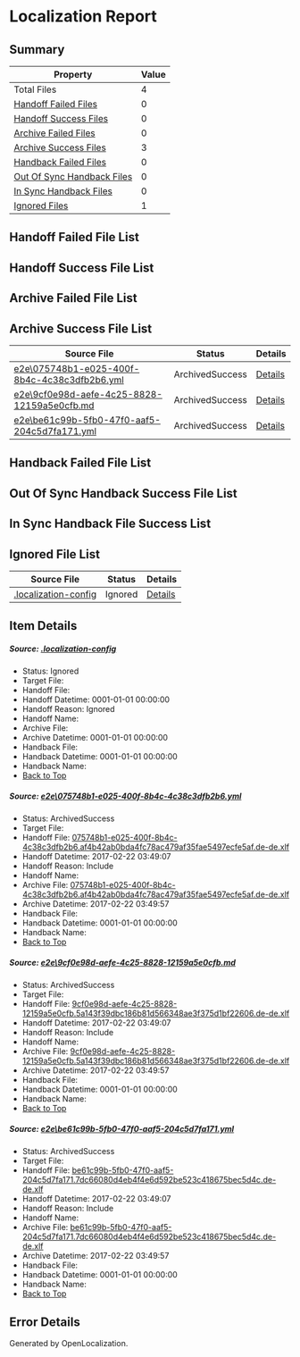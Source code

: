 # <a name='report-top'></a> Localization Report

## Summary
 Property | Value 
 -------- | ----- 
 Total Files | 4
[ Handoff Failed Files ](#handoff-failed-list)| 0
[ Handoff Success Files ](#handoff-success-list)| 0
[ Archive Failed Files ](#archive-failed-list)| 0
[ Archive Success Files ](#archive-success-list)| 3
[ Handback Failed Files ](#handback-failed-list)| 0
[ Out Of Sync Handback Files ](#outofsync-handback-success-list)| 0
[ In Sync Handback Files ](#insync-handback-success-list)| 0
[ Ignored Files ](#ignored-list)| 1

## <a name='handoff-failed-list'></a> Handoff Failed File List

## <a name='handoff-success-list'></a> Handoff Success File List

## <a name='archive-failed-list'></a> Archive Failed File List

## <a name='archive-success-list'></a> Archive Success File List
 Source File | Status | Details 
 ----------- | ------ | ------- 
 [e2e\075748b1-e025-400f-8b4c-4c38c3dfb2b6.yml](https://github.com/OpenLocalizationTestOrg/ol-test4/blob/67c73462e6612485250677e4f65d8f98204d8e29/e2e/075748b1-e025-400f-8b4c-4c38c3dfb2b6.yml) | ArchivedSuccess | [Details](#67c66fee10d2dc69af8fdcd5e0a47c0bb32577831)
 [e2e\9cf0e98d-aefe-4c25-8828-12159a5e0cfb.md](https://github.com/OpenLocalizationTestOrg/ol-test4/blob/67c73462e6612485250677e4f65d8f98204d8e29/e2e/9cf0e98d-aefe-4c25-8828-12159a5e0cfb.md) | ArchivedSuccess | [Details](#af77be1167f372305f18673b9782d016cfceabbf2)
 [e2e\be61c99b-5fb0-47f0-aaf5-204c5d7fa171.yml](https://github.com/OpenLocalizationTestOrg/ol-test4/blob/67c73462e6612485250677e4f65d8f98204d8e29/e2e/be61c99b-5fb0-47f0-aaf5-204c5d7fa171.yml) | ArchivedSuccess | [Details](#5ad0841fbbb7755c659fcc2859358e85e8e79a393)

## <a name='handback-failed-list'></a> Handback Failed File List

## <a name='outofsync-handback-success-list'></a> Out Of Sync Handback Success File List

## <a name='insync-handback-success-list'></a> In Sync Handback File Success List

## <a name='ignored-list'></a> Ignored File List
 Source File | Status | Details 
 ----------- | ------ | ------- 
 [.localization-config](https://github.com/OpenLocalizationTestOrg/ol-test4/blob/67c73462e6612485250677e4f65d8f98204d8e29/.localization-config) | Ignored | [Details](#cb0632cf59c1387fc1742bfb9fa3c47f87e2e5c90)

## Item Details
##### <a name='cb0632cf59c1387fc1742bfb9fa3c47f87e2e5c90'></a> Source: [.localization-config](https://github.com/OpenLocalizationTestOrg/ol-test4/blob/67c73462e6612485250677e4f65d8f98204d8e29/.localization-config)
* Status: Ignored
* Target File: 
* Handoff File: 
* Handoff Datetime: 0001-01-01 00:00:00
* Handoff Reason: Ignored
* Handoff Name: 
* Archive File: 
* Archive Datetime: 0001-01-01 00:00:00
* Handback File: 
* Handback Datetime: 0001-01-01 00:00:00
* Handback Name: 
* [Back to Top](#report-top)

##### <a name='67c66fee10d2dc69af8fdcd5e0a47c0bb32577831'></a> Source: [e2e\075748b1-e025-400f-8b4c-4c38c3dfb2b6.yml](https://github.com/OpenLocalizationTestOrg/ol-test4/blob/67c73462e6612485250677e4f65d8f98204d8e29/e2e/075748b1-e025-400f-8b4c-4c38c3dfb2b6.yml)
* Status: ArchivedSuccess
* Target File: 
* Handoff File: [075748b1-e025-400f-8b4c-4c38c3dfb2b6.af4b42ab0bda4fc78ac479af35fae5497ecfe5af.de-de.xlf](https://github.com/OpenLocalizationTestOrg/ol-test4-handoff/blob/74b3cb5244acbfe946e9c3f1261c1e84e48cbb56/ol-handoff/OpenLocalizationTestOrg/ol-test4-dede/xinjiang/ht/075748b1-e025-400f-8b4c-4c38c3dfb2b6.af4b42ab0bda4fc78ac479af35fae5497ecfe5af.de-de.xlf)
* Handoff Datetime: 2017-02-22 03:49:07
* Handoff Reason: Include
* Handoff Name: 
* Archive File: [075748b1-e025-400f-8b4c-4c38c3dfb2b6.af4b42ab0bda4fc78ac479af35fae5497ecfe5af.de-de.xlf](https://github.com/OpenLocalizationTestOrg/ol-test4-handoff/blob/85cb64a1d1618ed60a37a07fcafc758aa80210d9/ol-archive/OpenLocalizationTestOrg/ol-test4-dede/xinjiang/ht/075748b1-e025-400f-8b4c-4c38c3dfb2b6.af4b42ab0bda4fc78ac479af35fae5497ecfe5af.de-de.xlf)
* Archive Datetime: 2017-02-22 03:49:57
* Handback File: 
* Handback Datetime: 0001-01-01 00:00:00
* Handback Name: 
* [Back to Top](#report-top)

##### <a name='af77be1167f372305f18673b9782d016cfceabbf2'></a> Source: [e2e\9cf0e98d-aefe-4c25-8828-12159a5e0cfb.md](https://github.com/OpenLocalizationTestOrg/ol-test4/blob/67c73462e6612485250677e4f65d8f98204d8e29/e2e/9cf0e98d-aefe-4c25-8828-12159a5e0cfb.md)
* Status: ArchivedSuccess
* Target File: 
* Handoff File: [9cf0e98d-aefe-4c25-8828-12159a5e0cfb.5a143f39dbc186b81d566348ae3f375d1bf22606.de-de.xlf](https://github.com/OpenLocalizationTestOrg/ol-test4-handoff/blob/74b3cb5244acbfe946e9c3f1261c1e84e48cbb56/ol-handoff/OpenLocalizationTestOrg/ol-test4-dede/xinjiang/ht/9cf0e98d-aefe-4c25-8828-12159a5e0cfb.5a143f39dbc186b81d566348ae3f375d1bf22606.de-de.xlf)
* Handoff Datetime: 2017-02-22 03:49:07
* Handoff Reason: Include
* Handoff Name: 
* Archive File: [9cf0e98d-aefe-4c25-8828-12159a5e0cfb.5a143f39dbc186b81d566348ae3f375d1bf22606.de-de.xlf](https://github.com/OpenLocalizationTestOrg/ol-test4-handoff/blob/85cb64a1d1618ed60a37a07fcafc758aa80210d9/ol-archive/OpenLocalizationTestOrg/ol-test4-dede/xinjiang/ht/9cf0e98d-aefe-4c25-8828-12159a5e0cfb.5a143f39dbc186b81d566348ae3f375d1bf22606.de-de.xlf)
* Archive Datetime: 2017-02-22 03:49:57
* Handback File: 
* Handback Datetime: 0001-01-01 00:00:00
* Handback Name: 
* [Back to Top](#report-top)

##### <a name='5ad0841fbbb7755c659fcc2859358e85e8e79a393'></a> Source: [e2e\be61c99b-5fb0-47f0-aaf5-204c5d7fa171.yml](https://github.com/OpenLocalizationTestOrg/ol-test4/blob/67c73462e6612485250677e4f65d8f98204d8e29/e2e/be61c99b-5fb0-47f0-aaf5-204c5d7fa171.yml)
* Status: ArchivedSuccess
* Target File: 
* Handoff File: [be61c99b-5fb0-47f0-aaf5-204c5d7fa171.7dc66080d4eb4f4e6d592be523c418675bec5d4c.de-de.xlf](https://github.com/OpenLocalizationTestOrg/ol-test4-handoff/blob/74b3cb5244acbfe946e9c3f1261c1e84e48cbb56/ol-handoff/OpenLocalizationTestOrg/ol-test4-dede/xinjiang/ht/be61c99b-5fb0-47f0-aaf5-204c5d7fa171.7dc66080d4eb4f4e6d592be523c418675bec5d4c.de-de.xlf)
* Handoff Datetime: 2017-02-22 03:49:07
* Handoff Reason: Include
* Handoff Name: 
* Archive File: [be61c99b-5fb0-47f0-aaf5-204c5d7fa171.7dc66080d4eb4f4e6d592be523c418675bec5d4c.de-de.xlf](https://github.com/OpenLocalizationTestOrg/ol-test4-handoff/blob/85cb64a1d1618ed60a37a07fcafc758aa80210d9/ol-archive/OpenLocalizationTestOrg/ol-test4-dede/xinjiang/ht/be61c99b-5fb0-47f0-aaf5-204c5d7fa171.7dc66080d4eb4f4e6d592be523c418675bec5d4c.de-de.xlf)
* Archive Datetime: 2017-02-22 03:49:57
* Handback File: 
* Handback Datetime: 0001-01-01 00:00:00
* Handback Name: 
* [Back to Top](#report-top)


## Error Details

Generated by OpenLocalization.
